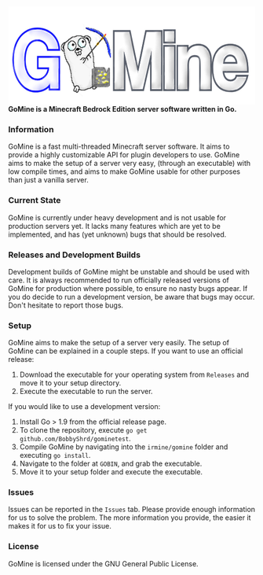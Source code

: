 <a href="https://github.com/BobbyShrd/gominetest">
    <img src="https://github.com/BobbyShrd/gominetest/blob/master/GoMineBanner.jpg" width="600" height="200" align="left">
</a> <br> <br> <br> <br> <br> <br> <br> <br> <hr>

#### GoMine is a Minecraft Bedrock Edition server software written in Go.

### Information
GoMine is a fast multi-threaded Minecraft server software. It aims to provide a highly customizable API for plugin developers to use. GoMine aims to make the setup of a server very easy, (through an executable) with low compile times, and aims to make GoMine usable for other purposes than just a vanilla server.

### Current State
GoMine is currently under heavy development and is not usable for production servers yet. It lacks many features which are yet to be implemented, and has (yet unknown) bugs that should be resolved.

### Releases and Development Builds
Development builds of GoMine might be unstable and should be used with care. It is always recommended to run officially released versions of GoMine for production where possible, to ensure no nasty bugs appear. If you do decide to run a development version, be aware that bugs may occur. Don't hesitate to report those bugs.

### Setup
GoMine aims to make the setup of a server very easily. The setup of GoMine can be explained in a couple steps.
If you want to use an official release:
1. Download the executable for your operating system from `Releases` and move it to your setup directory.
2. Execute the executable to run the server.

If you would like to use a development version:
1. Install Go > 1.9 from the official release page.
2. To clone the repository, execute `go get github.com/BobbyShrd/gominetest`.
3. Compile GoMine by navigating into the `irmine/gomine` folder and executing `go install`.
4. Navigate to the folder at `GOBIN`, and grab the executable.
5. Move it to your setup folder and execute the executable.

### Issues
Issues can be reported in the `Issues` tab. Please provide enough information for us to solve the problem. The more information you provide, the easier it makes it for us to fix your issue.

### License
GoMine is licensed under the GNU General Public License.
